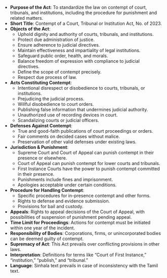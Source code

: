 - **Purpose of the Act**: To standardize the law on contempt of court, tribunals, and institutions, including the procedure for punishment and related matters.
- **Short Title**: Contempt of a Court, Tribunal or Institution Act, No.    of 2023.
- **Objects of the Act**:
  - Uphold dignity and authority of courts, tribunals, and institutions.
  - Protect due administration of justice.
  - Ensure adherence to judicial directives.
  - Maintain effectiveness and impartiality of legal institutions.
  - Safeguard public order, health, and morals.
  - Balance freedom of expression with compliance to judicial directives.
  - Define the scope of contempt precisely.
  - Respect due process of law.
- **Acts Constituting Contempt**:
  - Intentional disrespect or disobedience to courts, tribunals, or institutions.
  - Prejudicing the judicial process.
  - Willful disobedience to court orders.
  - Publishing false information that undermines judicial authority.
  - Unauthorized use of recording devices in court.
  - Scandalizing courts or judicial officers.
- **Defenses Against Contempt**:
  - True and good-faith publications of court proceedings or orders.
  - Fair comments on decided cases without malice.
  - Preservation of other valid defenses under existing laws.
- **Jurisdiction & Punishment**:
  - Supreme Court and Court of Appeal can punish contempt in their presence or elsewhere.
  - Court of Appeal can punish contempt for lower courts and tribunals.
  - First Instance Courts have the power to punish contempt committed in their presence.
  - Punishments include fines and imprisonment.
  - Apologies acceptable under certain conditions.
- **Procedure for Handling Contempt**:
  - Specific procedures for in-presence contempt and other forms.
  - Rights to defense and evidence submission.
  - Provisions for bail and custody.
- **Appeals**: Rights to appeal decisions of the Court of Appeal, with possibilities of suspension of punishment pending appeal.
- **Time Limit for Proceedings**: Actions for contempt must be initiated within one year of the incident.
- **Responsibility of Bodies**: Corporations, firms, or unincorporated bodies can be deemed guilty of contempt.
- **Supremacy of Act**: This Act prevails over conflicting provisions in other laws.
- **Interpretation**: Definitions for terms like “Court of First Instance,” “institution,” “publish,” and “tribunal.”
- **Language**: Sinhala text prevails in case of inconsistency with the Tamil text.